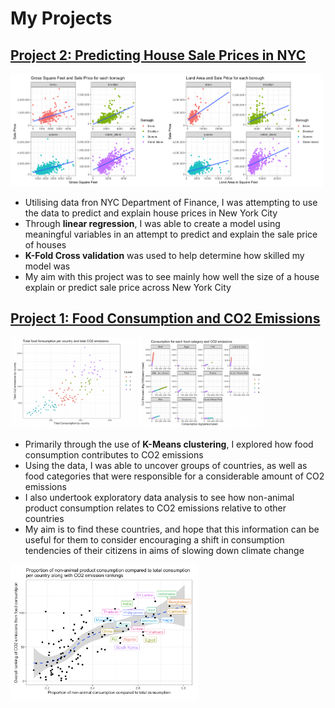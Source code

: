 # My Projects

## [Project 2: Predicting House Sale Prices in NYC](https://github.com/brendanoct/nyc-house-prices)

<img src="https://raw.githubusercontent.com/brendanoct/Brendan-Portfolio/main/images_proj2/corr_plot.png" width="500" />

- Utilising data fron NYC Department of Finance, I was attempting to use the data to predict and explain house prices in New York City
- Through **linear regression**, I was able to create a model using meaningful variables in an attempt to predict and explain the sale price of houses
- **K-Fold Cross validation** was used to help determine how skilled my model was
- My aim with this project was to see mainly how well the size of a house explain or predict sale price across New York City

## [Project 1: Food Consumption and CO2 Emissions](https://github.com/brendanoct/food-cons-co2)

<p float="left">
  <img src="https://raw.githubusercontent.com/brendanoct/Brendan-Portfolio/main/images_proj1/cluster_graph_1.png" width="200" />
  <img src="https://raw.githubusercontent.com/brendanoct/Brendan-Portfolio/main/images_proj1/cluster_graph_2.png" width="200" />
</p>

- Primarily through the use of **K-Means clustering**, I explored how food consumption contributes to CO2 emissions
- Using the data, I was able to uncover groups of countries, as well as food categories that were responsible for a considerable amount of CO2 emissions
- I also undertook exploratory data analysis to see how non-animal product consumption relates to CO2 emissions relative to other countries
- My aim is to find these countries, and hope that this information can be useful for them to consider encouraging a shift in consumption tendencies of their citizens in aims of slowing down climate change

<img src="https://raw.githubusercontent.com/brendanoct/Brendan-Portfolio/main/images_proj1/graph_3.png" width="300">
